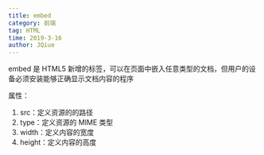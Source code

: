```yaml
---
title: embed
category: 前端
tag: HTML
time: 2019-3-16
author: JQiue
---
```


embed 是 HTML5 新增的标签，可以在页面中嵌入任意类型的文档，但用户的设备必须安装能够正确显示文档内容的程序

属性：

1. src：定义资源的的路径
2. type：定义资源的 MIME 类型
3. width：定义内容的宽度
4. height：定义内容的高度
